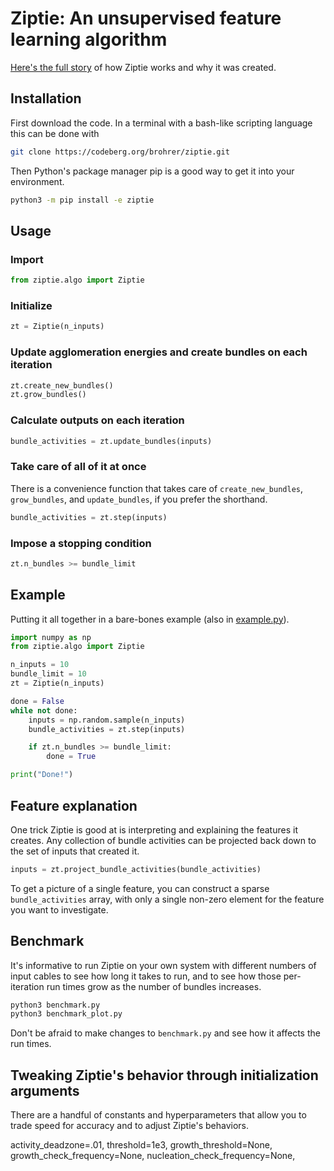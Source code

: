 # Ziptie: An unsupervised feature learning algorithm

[Here's the full story](https://codeberg.org/brohrer/ziptie-paper/raw/branch/main/ziptie.pdf)
of how Ziptie works and why it was created.

## Installation

First download the code.
In a terminal with a bash-like scripting language this can be done with

```bash
git clone https://codeberg.org/brohrer/ziptie.git
```

Then Python's package manager pip is a good way to get it into your
environment.

```bash
python3 -m pip install -e ziptie
```

## Usage

### Import
```python
from ziptie.algo import Ziptie
```

### Initialize
```python
zt = Ziptie(n_inputs)
```

### Update agglomeration energies and create bundles on each iteration
```python
zt.create_new_bundles()
zt.grow_bundles()
```

### Calculate outputs on each iteration
```python
bundle_activities = zt.update_bundles(inputs)
```

### Take care of all of it at once
There is a convenience function that takes care of `create_new_bundles`,
`grow_bundles`, and `update_bundles`, if you prefer the shorthand.
```python
bundle_activities = zt.step(inputs)
```

### Impose a stopping condition
```python
zt.n_bundles >= bundle_limit
```

## Example

Putting it all together in a bare-bones example
(also in [example.py](ziptie/example.py)).

```python
import numpy as np
from ziptie.algo import Ziptie

n_inputs = 10
bundle_limit = 10
zt = Ziptie(n_inputs)

done = False
while not done:
    inputs = np.random.sample(n_inputs)
    bundle_activities = zt.step(inputs)

    if zt.n_bundles >= bundle_limit:
        done = True

print("Done!")
```

## Feature explanation

One trick Ziptie is good at is interpreting and explaining the features
it creates. Any collection of bundle activities can be projected back down
to the set of inputs that created it.

```python
inputs = zt.project_bundle_activities(bundle_activities)
```

To get a picture of a single feature, you can construct a
sparse `bundle_activities` array, with only a single non-zero element
for the feature you want to investigate.

## Benchmark

It's informative to run Ziptie on your own system with different numbers
of input cables to see how long it takes to run, and to see how those
per-iteration run times grow as the number of bundles increases.

```bash
python3 benchmark.py
python3 benchmark_plot.py
```

Don't be afraid to make changes to `benchmark.py` and see how it affects
the run times.

## Tweaking Ziptie's behavior through initialization arguments

There are a handful of constants and hyperparameters that allow
you to trade speed for accuracy and to adjust Ziptie's behaviors.


activity_deadzone=.01,
threshold=1e3,
growth_threshold=None,
growth_check_frequency=None,
nucleation_check_frequency=None,

